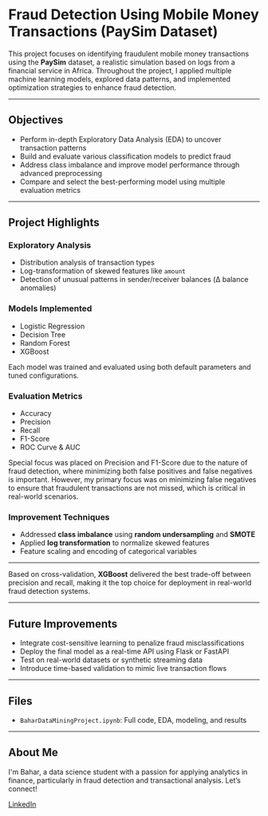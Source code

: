 # Fraud Detection Using Mobile Money Transactions (PaySim Dataset)

This project focuses on identifying fraudulent mobile money transactions using the **PaySim** dataset, a realistic simulation based on logs from a financial service in Africa. Throughout the project, I applied multiple machine learning models, explored data patterns, and implemented optimization strategies to enhance fraud detection.

---

## Objectives
- Perform in-depth Exploratory Data Analysis (EDA) to uncover transaction patterns
- Build and evaluate various classification models to predict fraud
- Address class imbalance and improve model performance through advanced preprocessing
- Compare and select the best-performing model using multiple evaluation metrics

---

##  Project Highlights

###  Exploratory Analysis
- Distribution analysis of transaction types
- Log-transformation of skewed features like `amount`
- Detection of unusual patterns in sender/receiver balances (Δ balance anomalies)

###  Models Implemented
- Logistic Regression
- Decision Tree
- Random Forest
- XGBoost

Each model was trained and evaluated using both default parameters and tuned configurations.

###  Evaluation Metrics
- Accuracy
- Precision
- Recall
- F1-Score
- ROC Curve & AUC

Special focus was placed on Precision and F1-Score due to the nature of fraud detection, where minimizing both false positives and false negatives is important. However, my primary focus was on minimizing false negatives to ensure that fraudulent transactions are not missed, which is critical in real-world scenarios.
###  Improvement Techniques
- Addressed **class imbalance** using **random undersampling** and **SMOTE**
- Applied **log transformation** to normalize skewed features
- Feature scaling and encoding of categorical variables

---

Based on cross-validation, **XGBoost** delivered the best trade-off between precision and recall, making it the top choice for deployment in real-world fraud detection systems.

---

##  Future Improvements
- Integrate cost-sensitive learning to penalize fraud misclassifications
- Deploy the final model as a real-time API using Flask or FastAPI
- Test on real-world datasets or synthetic streaming data
- Introduce time-based validation to mimic live transaction flows

---

##  Files
- `BaharDataMiningProject.ipynb`: Full code, EDA, modeling, and results

---

## About Me
I'm Bahar, a data science student with a passion for applying analytics in finance, particularly in fraud detection and transactional analysis. Let’s connect!

 [LinkedIn](www.linkedin.com/in/baharal)

